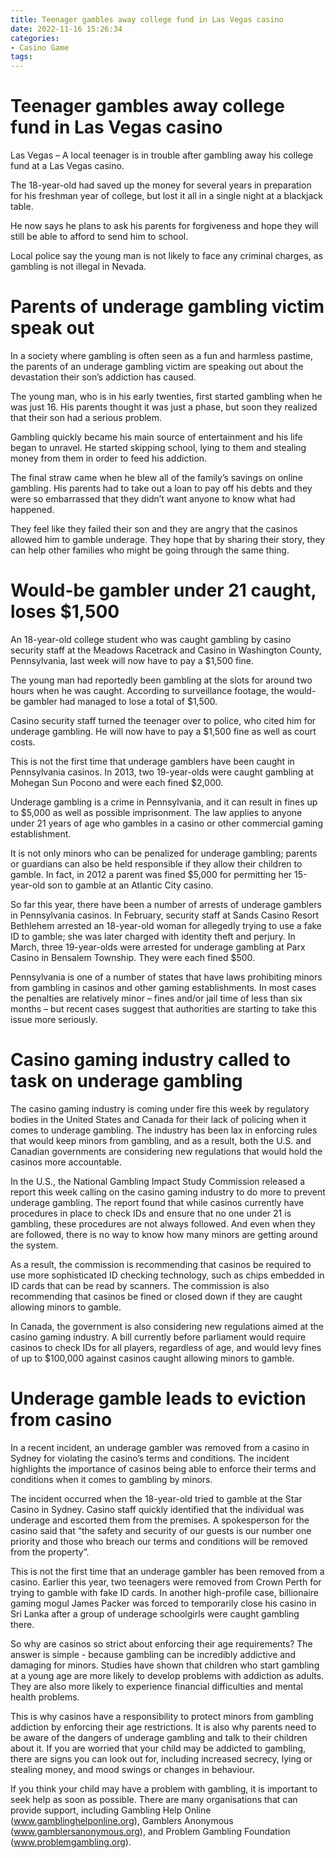 ```yaml
---
title: Teenager gambles away college fund in Las Vegas casino
date: 2022-11-16 15:26:34
categories:
- Casino Game
tags:
---
```



#  Teenager gambles away college fund in Las Vegas casino

Las Vegas – A local teenager is in trouble after gambling away his college fund at a Las Vegas casino.

The 18-year-old had saved up the money for several years in preparation for his freshman year of college, but lost it all in a single night at a blackjack table.

He now says he plans to ask his parents for forgiveness and hope they will still be able to afford to send him to school.

Local police say the young man is not likely to face any criminal charges, as gambling is not illegal in Nevada.

#  Parents of underage gambling victim speak out

In a society where gambling is often seen as a fun and harmless pastime, the parents of an underage gambling victim are speaking out about the devastation their son’s addiction has caused.

The young man, who is in his early twenties, first started gambling when he was just 16. His parents thought it was just a phase, but soon they realized that their son had a serious problem.

Gambling quickly became his main source of entertainment and his life began to unravel. He started skipping school, lying to them and stealing money from them in order to feed his addiction.

The final straw came when he blew all of the family’s savings on online gambling. His parents had to take out a loan to pay off his debts and they were so embarrassed that they didn’t want anyone to know what had happened.

They feel like they failed their son and they are angry that the casinos allowed him to gamble underage. They hope that by sharing their story, they can help other families who might be going through the same thing.

#  Would-be gambler under 21 caught, loses $1,500

An 18-year-old college student who was caught gambling by casino security staff at the Meadows Racetrack and Casino in Washington County, Pennsylvania, last week will now have to pay a $1,500 fine.

The young man had reportedly been gambling at the slots for around two hours when he was caught. According to surveillance footage, the would-be gambler had managed to lose a total of $1,500.

Casino security staff turned the teenager over to police, who cited him for underage gambling. He will now have to pay a $1,500 fine as well as court costs.

This is not the first time that underage gamblers have been caught in Pennsylvania casinos. In 2013, two 19-year-olds were caught gambling at Mohegan Sun Pocono and were each fined $2,000.

Underage gambling is a crime in Pennsylvania, and it can result in fines up to $5,000 as well as possible imprisonment. The law applies to anyone under 21 years of age who gambles in a casino or other commercial gaming establishment.

It is not only minors who can be penalized for underage gambling; parents or guardians can also be held responsible if they allow their children to gamble. In fact, in 2012 a parent was fined $5,000 for permitting her 15-year-old son to gamble at an Atlantic City casino.

So far this year, there have been a number of arrests of underage gamblers in Pennsylvania casinos. In February, security staff at Sands Casino Resort Bethlehem arrested an 18-year-old woman for allegedly trying to use a fake ID to gamble; she was later charged with identity theft and perjury. In March, three 19-year-olds were arrested for underage gambling at Parx Casino in Bensalem Township. They were each fined $500.

Pennsylvania is one of a number of states that have laws prohibiting minors from gambling in casinos and other gaming establishments. In most cases the penalties are relatively minor – fines and/or jail time of less than six months – but recent cases suggest that authorities are starting to take this issue more seriously.

#  Casino gaming industry called to task on underage gambling

The casino gaming industry is coming under fire this week by regulatory bodies in the United States and Canada for their lack of policing when it comes to underage gambling. The industry has been lax in enforcing rules that would keep minors from gambling, and as a result, both the U.S. and Canadian governments are considering new regulations that would hold the casinos more accountable.

In the U.S., the National Gambling Impact Study Commission released a report this week calling on the casino gaming industry to do more to prevent underage gambling. The report found that while casinos currently have procedures in place to check IDs and ensure that no one under 21 is gambling, these procedures are not always followed. And even when they are followed, there is no way to know how many minors are getting around the system.

As a result, the commission is recommending that casinos be required to use more sophisticated ID checking technology, such as chips embedded in ID cards that can be read by scanners. The commission is also recommending that casinos be fined or closed down if they are caught allowing minors to gamble.

In Canada, the government is also considering new regulations aimed at the casino gaming industry. A bill currently before parliament would require casinos to check IDs for all players, regardless of age, and would levy fines of up to $100,000 against casinos caught allowing minors to gamble.

#  Underage gamble leads to eviction from casino

In a recent incident, an underage gambler was removed from a casino in Sydney for violating the casino’s terms and conditions. The incident highlights the importance of casinos being able to enforce their terms and conditions when it comes to gambling by minors.

The incident occurred when the 18-year-old tried to gamble at the Star Casino in Sydney. Casino staff quickly identified that the individual was underage and escorted them from the premises. A spokesperson for the casino said that “the safety and security of our guests is our number one priority and those who breach our terms and conditions will be removed from the property”.

This is not the first time that an underage gambler has been removed from a casino. Earlier this year, two teenagers were removed from Crown Perth for trying to gamble with fake ID cards. In another high-profile case, billionaire gaming mogul James Packer was forced to temporarily close his casino in Sri Lanka after a group of underage schoolgirls were caught gambling there.

So why are casinos so strict about enforcing their age requirements? The answer is simple - because gambling can be incredibly addictive and damaging for minors. Studies have shown that children who start gambling at a young age are more likely to develop problems with addiction as adults. They are also more likely to experience financial difficulties and mental health problems.

This is why casinos have a responsibility to protect minors from gambling addiction by enforcing their age restrictions. It is also why parents need to be aware of the dangers of underage gambling and talk to their children about it. If you are worried that your child may be addicted to gambling, there are signs you can look out for, including increased secrecy, lying or stealing money, and mood swings or changes in behaviour.

If you think your child may have a problem with gambling, it is important to seek help as soon as possible. There are many organisations that can provide support, including Gambling Help Online (www.gamblinghelponline.org), Gamblers Anonymous (www.gamblersanonymous.org), and Problem Gambling Foundation (www.problemgambling.org).